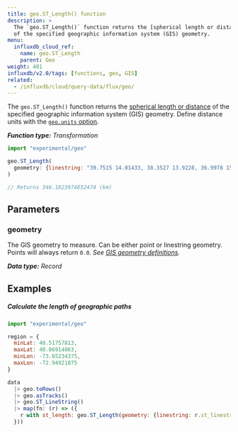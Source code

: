 ```yaml
---
title: geo.ST_Length() function
description: >
  The `geo.ST_Length()` function returns the [spherical length or distance](https://mathworld.wolfram.com/SphericalDistance.html)
  of the specified geographic information system (GIS) geometry.
menu:
  influxdb_cloud_ref:
    name: geo.ST_Length
    parent: Geo
weight: 401
influxdb/v2.0/tags: [functions, geo, GIS]
related:
  - /influxdb/cloud/query-data/flux/geo/
---
```


The `geo.ST_Length()` function returns the [spherical length or distance](https://mathworld.wolfram.com/SphericalDistance.html)
of the specified geographic information system (GIS) geometry.
Define distance units with the [`geo.units` option](/influxdb/cloud/reference/flux/stdlib/experimental/geo/#define-distance-units).

_**Function type:** Transformation_

```js
import "experimental/geo"

geo.ST_Length(
  geometry: {linestring: "39.7515 14.01433, 38.3527 13.9228, 36.9978 15.08433"}
)

// Returns 346.1023974652474 (km)
```

## Parameters

### geometry
The GIS geometry to measure.
Can be either point or linestring geometry.
Points will always return `0.0`.
_See [GIS geometry definitions](/influxdb/cloud/reference/flux/stdlib/experimental/geo/#gis-geometry-definitions)._

_**Data type:** Record_

## Examples

##### Calculate the length of geographic paths
```js
import "experimental/geo"

region = {
  minLat: 40.51757813,
  maxLat: 40.86914063,
  minLon: -73.65234375,
  maxLon: -72.94921875
}

data
  |> geo.toRows()
  |> geo.asTracks()
  |> geo.ST_LineString()
  |> map(fn: (r) => ({
    r with st_length: geo.ST_Length(geometry: {linestring: r.st_linestring})
  }))
```
